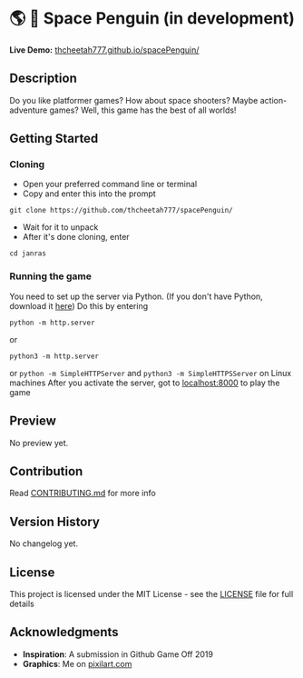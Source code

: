 # 🌎 🐧 Space Penguin (in development)

**Live Demo:** [thcheetah777.github.io/spacePenguin/](https://thcheetah777.github.io/spacePenguin/)

## Description

Do you like platformer games? How about space shooters? Maybe action-adventure games? Well, this game has the best of all worlds!

## Getting Started

### Cloning

* Open your preferred command line or terminal
* Copy and enter this into the prompt

```
git clone https://github.com/thcheetah777/spacePenguin/
```

* Wait for it to unpack
* After it's done cloning, enter

```
cd janras
```

### Running the game

You need to set up the server via Python. (If you don't have Python, download it [here](https://www.python.org/)) Do this by entering
```
python -m http.server
```
or
```
python3 -m http.server
```
or
```python -m SimpleHTTPServer``` and ```python3 -m SimpleHTTPSServer``` on Linux machines
After you activate the server, got to [localhost:8000](http://localhost:8000/) to play the game

## Preview

No preview yet.

## Contribution

Read [CONTRIBUTING.md](https://github.com/thcheetah777/spacePenguin/blob/master/CONTRIBUTING.md) for more info

## Version History

No changelog yet.

## License

This project is licensed under the MIT License - see the [LICENSE](https://github.com/thcheetah777/spacePenguin/blob/master/LICENSE) file for full details

## Acknowledgments

* **Inspiration**: A submission in Github Game Off 2019
* **Graphics**: Me on [pixilart.com](https://www.pixilart.com/)
